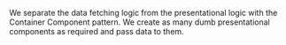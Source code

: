 We separate the data fetching logic from the presentational logic with the Container Component pattern. We create as many dumb presentational components as required and pass data to them.